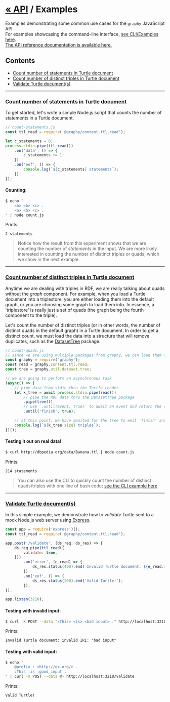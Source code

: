 

# [« API](api) / Examples

<div class="larger">
    Examples demonstrating some common use cases for the <code>graphy</code> JavaScript API.
</div>

<div class="larger">
    For examples showcasing the command-line interface, <a href="cli.examples">see CLI/Examples here</a>.
</div>

<div class="larger">
    <a href="api">The API reference documentation is available here.</a>
</div>

## Contents
 - [Count number of statements in Turtle document](#count-statements-turtle)
 - [Count number of distinct triples in Turtle document](#count-triples-turtle)
 - [Validate Turtle document(s)](#validate-turtle)


----

<a name="count-statements-turtle" />

### [Count number of statements in Turtle document](#count-statements-turtle)
To get started, let's write a simple Node.js script that counts the number of statements in a Turtle document.

```js
// count-statements.js
const ttl_read = require('@graphy/content.ttl.read');

let c_statements = 0;
process.stdin.pipe(ttl_read())
    .on('data', () => {
        c_statements += 1;
    })
    .on('eof', () => {
        console.log(`${c_statements} statements`);
    });
});
```

#### Counting:
```bash
$ echo "
    <a> <b> <c> .
    <a> <b> <c> .
" | node count.js
```

Prints:
```
2 statements
```

> Notice how the result from this experiment shows that we are counting the number of _statements_ in the input. We are more likely interested in counting the number of distinct triples or quads, which we show in the next example.

----

<a name="count-triples-turtle" />

### [Count number of distinct triples in Turtle document](#count-triples-turtle)
Anytime we are dealing with triples in RDF, we are really talking about quads without the _graph_ component. For example, when you load a Turtle document into a triplestore, you are either loading them into the default graph, or you are choosing some graph to load them into. In essence, a 'triplestore' is really just a set of quads (the graph being the fourth component to the triple).

Let's count the number of distinct triples (or in other words, the number of distinct quads in the default graph) in a Turtle document. In order to get a distinct count, we must load the data into a structure that will remove duplicates, such as the [DatasetTree](util.dataset.tree) package.

```js
// count-quads.js
// since we are using multiple packages from graphy, we can load them from the super module
const graphy = require('graphy');
const read = graphy.content.ttl.read;
const tree = graphy.util.dataset.tree;

// we are going to perform an asynchronous task
(async() => {
    // pipe data from stdin thru the Turtle reader
    let k_tree = await process.stdin.pipe(read())
        // pipe the RDF data thru the DatasetTree package
        .pipe(tree())
        // use `.until(event, true)` to await an event and return the stream
        .until('finish', true);

    // at this point, we have awaited for the tree to emit 'finish' and have loaded all quads
    console.log(`${k_tree.size} triples`);
})();
```

#### Testing it out on real data!
```bash
$ curl http://dbpedia.org/data/Banana.ttl | node count.js
```

Prints:
```
214 statements
```

> You can also use the CLI to quickly count the number of distinct quads/triples with one line of bash code; [see the CLI example here](cli.examples#count-triples-turtle)

----

<a name="validate-turtle" />

### [Validate Turtle document(s)](#validate-turtle)
In this simple example, we demonstrate how to _validate_ Turtle sent to a mock Node.js web server using [Express](https://expressjs.com/).

```js
const app = require('express')();
const ttl_read = require('@graphy/content.ttl.read');

app.post('/validate', (ds_req, ds_res) => {
    ds_req.pipe(ttl_read({
        validate: true,
    }))
        .on('error', (e_read) => {
            ds_res.status(400).end(`Invalid Turtle document: ${e_read.message}`);
        })
        .on('eof', () => {
            ds_res.status(200).end('Valid Turtle!');
        });
});

app.listen(3210);
```

#### Testing with invalid input:
```bash
$ curl -X POST --data "<This> <is> <bad input> ." http://localhost:3210/validate
```

Prints:
```
Invalid Turtle document: invalid IRI: "bad input"
```

#### Testing with valid input:
```bash
$ echo "
    @prefix : <http://ex.org/> .
    :This :is :good_input .
" | curl -X POST --data @- http://localhost:3210/validate
```

Prints:
```
Valid Turtle!
```


